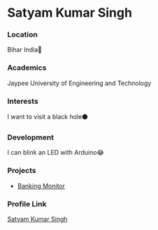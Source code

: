 # Satyam Kumar Singh

### Location

Bihar India🏡

### Academics

Jaypee University of Engineering and Technology

### Interests

I want to visit a black hole⚫


### Development

I can blink an LED with Arduino😂

### Projects

- [Banking Monitor](https://github.com/isatyamks/Bankingmoniter) 

### Profile Link

[Satyam Kumar Singh](https://github.com/isatyamks)
